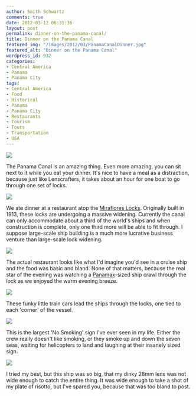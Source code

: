 ```yaml
---
author: Smith Schwartz
comments: true
date: 2012-03-12 06:31:36
layout: post
permalink: dinner-on-the-panama-canal/
title: Dinner on the Panama Canal
featured_img: "/images/2012/03/PanamaCanalDinner.jpg"
featured_alt: "Dinner on the Panama Canal"
wordpress_id: 932
categories:
- Central America
- Panama
- Panama City
tags:
- Central America
- Food
- Historical
- Panama
- Panama City
- Restaurants
- Tourism
- Tours
- Transportation
- USA
---
```


![](/images/2012/03/PanamaCanal06031201.jpg)

The Panama Canal is an amazing thing. Even more amazing, you can sit next to it while you eat your dinner. It's nice to have a meal as a distraction, because just like Lenscrafters, it takes about an hour for one boat to go through one set of locks.

![](/images/2012/03/PanamaCanal06031202.jpg)

We ate dinner at a restaurant atop the [Miraflores Locks](http://en.wikipedia.org/wiki/Miraflores_(Panama)). Originally built in 1913, these locks are undergoing a massive widening. Currently the canal can only accommodate about a third of the world's ships and when construction is complete, only one third more will be able to fit through. I suppose large-scale ship building is a much more lucrative business venture than large-scale lock widening. 

![](/images/2012/03/PanamaCanal06031204.jpg)

The actual restaurant looks like what I'd imagine you'd see in a cruise ship and the food was basic and bland. None of that matters, because the real star of the evening was watching a [Panamax](http://en.wikipedia.org/wiki/Panamax)-sized ship crawl through the lock as we enjoyed the warm evening breeze. 

![](/images/2012/03/PanamaCanal06031205.jpg)

These funky little train cars lead the ships through the locks, one tied to each 'corner' of the vessel. 

![](/images/2012/03/PanamaCanal06031207.jpg)

This is the largest 'No Smoking' sign I've ever seen in my life. Either the crew really doesn't like smoking, or they smoke up and down the seven seas, waiting for helicopters to land and laughing at their insanely sized sign.

![](/images/2012/03/PanamaCanal06031208.jpg)

I tried my best, but this ship was so big, that my dinky 28mm lens was not wide enough to catch the entire thing. It was wide enough to take a shot of my plate of risotto, but I've spared you, because that was too bland to post. 
